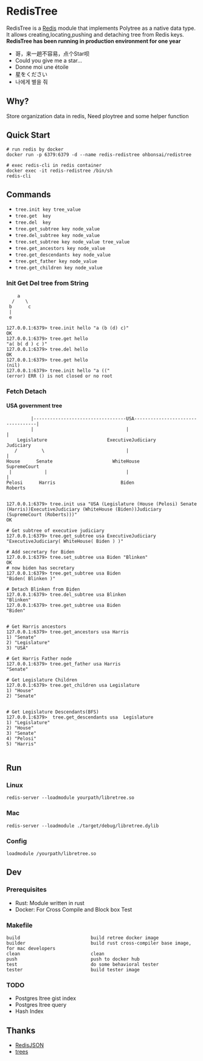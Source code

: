 # RedisTree
RedisTree is a [Redis](https://redis.io/) module that implements Polytree as a native data type. It allows creating,locating,pushing and  detaching tree from Redis keys.
**RedisTree has been running in production environment for one year**


- 哥，来一趟不容易，点个Star呗
- Could you give me a star...
- Donne moi une étoile
- 星をください
- 나에게 별을 줘

## Why?
Store organization data in redis, Need ploytree and some helper function

## Quick Start
```shell
# run redis by docker
docker run -p 6379:6379 -d --name redis-redistree ohbonsai/redistree

# exec redis-cli in redis container
docker exec -it redis-redistree /bin/sh
redis-cli
```

## Commands
- `tree.init key tree_value`
- `tree.get  key`
- `tree.del  key`
- `tree.get_subtree key node_value` 
- `tree.del_subtree key node_value`
- `tree.set_subtree key node_value tree_value`
- `tree.get_ancestors key node_value`
- `tree.get_descendants key node_value`
- `tree.get_father key node_value`
- `tree.get_children key node_value`

### Init Get Del tree from String

```
    a
  /    \
 b      c
 |
 e

127.0.0.1:6379> tree.init hello "a (b (d) c)"
OK
127.0.0.1:6379> tree.get hello
"a( b( d ) c )"
127.0.0.1:6379> tree.del hello
OK
127.0.0.1:6379> tree.get hello
(nil)
127.0.0.1:6379> tree.init hello "a (("
(error) ERR () is not closed or no root

```


###  Fetch Detach
#### USA government tree
```
         |----------------------------------USA----------------------------------|
         |                                  |                                    |
    Legislature                      ExecutiveJudiciary                      Judiciary
   /         \                              |                                    |
House      Senate                      WhiteHouse                          SupremeCourt
 |            |                             |                                    |          
Pelosi      Harris                        Biden                               Roberts


127.0.0.1:6379> tree.init usa "USA (Legislature (House (Pelosi) Senate (Harris))ExecutiveJudiciary (WhiteHouse (Biden))Judiciary (SupremeCourt (Roberts)))"
OK

# Get subtree of executive judiciary
127.0.0.1:6379> tree.get_subtree usa ExecutiveJudiciary
"ExecutiveJudiciary( WhiteHouse( Biden ) )"

# Add secretary for Biden
127.0.0.1:6379> tree.set_subtree usa Biden "Blinken"
OK
# now biden has secretary
127.0.0.1:6379> tree.get_subtree usa Biden
"Biden( Blinken )"

# Detach Blinken from Biden
127.0.0.1:6379> tree.del_subtree usa Blinken
"Blinken"
127.0.0.1:6379> tree.get_subtree usa Biden
"Biden"


# Get Harris ancestors 
127.0.0.1:6379> tree.get_ancestors usa Harris
1) "Senate"
2) "Legislature"
3) "USA"

# Get Harris Father node
127.0.0.1:6379> tree.get_father usa Harris
"Senate"

# Get Legislature Children 
127.0.0.1:6379> tree.get_children usa Legislature
1) "House"
2) "Senate"


# Get Legislature Descendants(BFS)
127.0.0.1:6379>  tree.get_descendants usa  Legislature
1) "Legislature"
2) "House"
3) "Senate"
4) "Pelosi"
5) "Harris"


```

## Run
### Linux
```
redis-server --loadmodule yourpath/libretree.so
```

### Mac
```
redis-server --loadmodule ./target/debug/libretree.dylib
```

### Config
```
loadmodule /yourpath/libretree.so
```


## Dev
### Prerequisites
- Rust: Module written in rust
- Docker: For Cross Compile and Block box Test

### Makefile
```
build                          build retree docker image
builder                        build rust cross-compiler base image, for mac developers
clean                          clean
push                           push to docker hub
test                           do some behavioral tester
tester                         build tester image
```

### TODO
- Postgres ltree gist index
- Postgres ltree query
- Hash Index


## Thanks
- [RedisJSON](https://github.com/RedisJSON/RedisJSON)
- [trees](https://github.com/oooutlk/trees)
